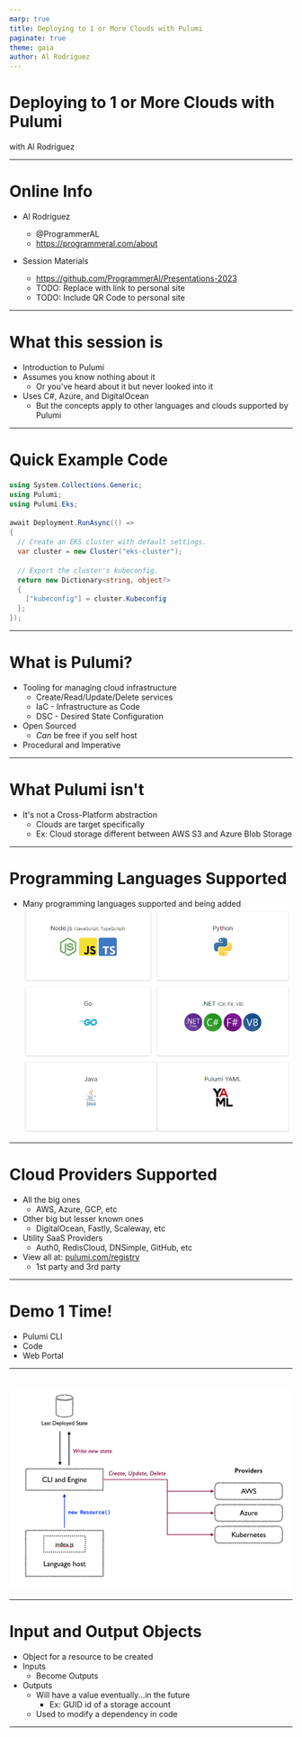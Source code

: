 ```yaml
---
marp: true
title: Deploying to 1 or More Clouds with Pulumi
paginate: true
theme: gaia
author: Al Rodriguez
---
```


# Deploying to 1 or More Clouds with Pulumi

with Al Rodriguez

---

# Online Info

- Al Rodriguez
  - @ProgrammerAL
  - https://programmeral.com/about

- Session Materials
  - https://github.com/ProgrammerAl/Presentations-2023
  - TODO: Replace with link to personal site
  - TODO: Include QR Code to personal site

---

# What this session is

- Introduction to Pulumi
- Assumes you know nothing about it
  - Or you've heard about it but never looked into it
- Uses C#, Azure, and DigitalOcean
  - But the concepts apply to other languages and clouds supported by Pulumi

---

# Quick Example Code

```csharp
using System.Collections.Generic;
using Pulumi;
using Pulumi.Eks;

await Deployment.RunAsync(() =>
{
  // Create an EKS cluster with default settings.
  var cluster = new Cluster("eks-cluster");

  // Export the cluster's kubeconfig.
  return new Dictionary<string, object?>
  {
    ["kubeconfig"] = cluster.Kubeconfig
  };
});
```

---
# What is Pulumi?

- Tooling for managing cloud infrastructure
  - Create/Read/Update/Delete services
  - IaC - Infrastructure as Code
  - DSC - Desired State Configuration
- Open Sourced
  - _Can_ be free if you self host
- Procedural and Imperative


---

# What Pulumi isn't

- It's not a Cross-Platform abstraction
  - Clouds are target specifically
  - Ex: Cloud storage different between AWS S3 and Azure Blob Storage

---


# Programming Languages Supported

- Many programming languages supported and being added
![w:500 h:400](presentation-images/pulumi-languages-and-sdks.png)

--- 

# Cloud Providers Supported

- All the big ones
    - AWS, Azure, GCP, etc
- Other big but lesser known ones
    - DigitalOcean, Fastly, Scaleway, etc
- Utility SaaS Providers
    - Auth0, RedisCloud, DNSimple, GitHub, etc
- View all at: [pulumi.com/registry](https://www.pulumi.com/registry)
    - 1st party and 3rd party

--- 

# Demo 1 Time!

- Pulumi CLI
- Code
- Web Portal

---

#
![bg contain](presentation-images/pulumi-state-flow.png)

---

# Input and Output Objects

- Object for a resource to be created
- Inputs
  - Become Outputs
- Outputs
  - Will have a value eventually...in the future
    - Ex: GUID id of a storage account
  - Used to modify a dependency in code

---


